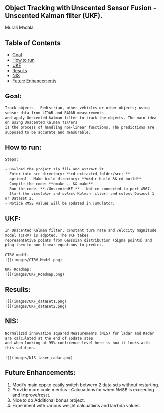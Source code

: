 ## Object Tracking with Unscented Sensor Fusion - Unscented Kalman filter (UKF).
Murali Madala

## Table of Contents ##

- [Goal](#goal)
- [How to run](#howto)
- [UKF](#ukf)
- [Results](#results)
- [NIS](#nis)
- [Future Enhancements](#enhancements)

## Goal: <a name="goal"></a>

	Track objects - Pedistrian, other vehicles or other objects; using sensor data from LIDAR and RADAR measurements
	and apply Unscented kalman filter to track the objects. The main idea on using Unscented Kalman filters
	is the process of handling non-linear functions. The predictions are supposed to be accurate and measurable.


## How to run: <a name="howto"></a>

	Steps:

	- Dowload the project zip file and extract it.
	- Enter into src directory: **cd extracted_folder/src; **
	- optional - Make build directory: **mkdir build && cd build**
	- Compile the code: **cmake .. && make**
	- Run the code: **./UnscentedKF ** - Notice connected to port 4567.
	- Start the simulator and select Kalman filter; and select Dataset 1 or Dataset 2.
	- Notice RMSE values will be updated in sumulator.

## UKF: <a name="ukf"></a>
	In Unscented Kalman filter, constant turn rate and velocity magnitude model (CTRV) is adpoted. The UKF takes
	representative points from Gaussian distribution (Sigma points) and plug them to non-linear equations to predict.

	CTRV model:
	![](images/CTRV_Model.png)

	UKF Roadmap:
	![](images/UKF_Roadmap.png)

## Results: <a name="results"></a>

	![](images/UKF_dataset1.png)
	![](images/UKF_dataset2.png)

## NIS: <a name="nis"></a>
	Normalized innovation squared Measurements (NIS) for ladar and Radar are calculated at the end of update step
	and when looking at 95% confidence level here is how it looks with this solution.

	![](images/NIS_laser_radar.png)
	
## Future Enhancements: <a name="enhancements"></a>
 1. Modify main.cpp to easily switch between 2 data sets without restarting.
 2. Provide more code metrics - Calcuations for when RMSE is exceeding and improve/reset.
 3. Nice to do Additional bonus project.
 4. Experiment with various weight calcuations and lambda values.

